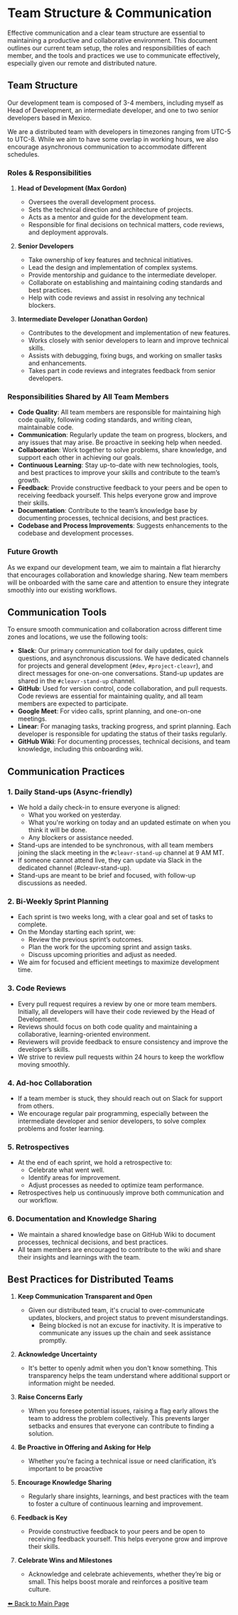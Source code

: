 # Team Structure & Communication

Effective communication and a clear team structure are essential to maintaining a productive and collaborative environment. This document outlines our current team setup, the roles and responsibilities of each member, and the tools and practices we use to communicate effectively, especially given our remote and distributed nature.

## Team Structure

Our development team is composed of 3-4 members, including myself as Head of Development, an intermediate developer, and one to two senior developers based in Mexico.

We are a distributed team with developers in timezones ranging from UTC-5 to UTC-8. While we aim to have some overlap in working hours, we also encourage asynchronous communication to accommodate different schedules.

### Roles & Responsibilities

1. **Head of Development (Max Gordon)**  
   - Oversees the overall development process.
   - Sets the technical direction and architecture of projects.
   - Acts as a mentor and guide for the development team.
   - Responsible for final decisions on technical matters, code reviews, and deployment approvals.

2. **Senior Developers**  
   - Take ownership of key features and technical initiatives.
   - Lead the design and implementation of complex systems.
   - Provide mentorship and guidance to the intermediate developer.
   - Collaborate on establishing and maintaining coding standards and best practices.
   - Help with code reviews and assist in resolving any technical blockers.

3. **Intermediate Developer (Jonathan Gordon)**  
   - Contributes to the development and implementation of new features.
   - Works closely with senior developers to learn and improve technical skills.
   - Assists with debugging, fixing bugs, and working on smaller tasks and enhancements.
   - Takes part in code reviews and integrates feedback from senior developers.

### Responsibilities Shared by All Team Members

- **Code Quality**: All team members are responsible for maintaining high code quality, following coding standards, and writing clean, maintainable code.
- **Communication**: Regularly update the team on progress, blockers, and any issues that may arise. Be proactive in seeking help when needed.
- **Collaboration**: Work together to solve problems, share knowledge, and support each other in achieving our goals.
- **Continuous Learning**: Stay up-to-date with new technologies, tools, and best practices to improve your skills and contribute to the team’s growth.
- **Feedback**: Provide constructive feedback to your peers and be open to receiving feedback yourself. This helps everyone grow and improve their skills.
- **Documentation**: Contribute to the team’s knowledge base by documenting processes, technical decisions, and best practices.
- **Codebase and Process Improvements**: Suggests enhancements to the codebase and development processes.

### Future Growth

As we expand our development team, we aim to maintain a flat hierarchy that encourages collaboration and knowledge sharing. New team members will be onboarded with the same care and attention to ensure they integrate smoothly into our existing workflows.

## Communication Tools

To ensure smooth communication and collaboration across different time zones and locations, we use the following tools:

- **Slack**: Our primary communication tool for daily updates, quick questions, and asynchronous discussions. We have dedicated channels for projects and general development (`#dev`, `#project-cleavr`), and direct messages for one-on-one conversations. Stand-up updates are shared in the `#cleavr-stand-up` channel.
- **GitHub**: Used for version control, code collaboration, and pull requests. Code reviews are essential for maintaining quality, and all team members are expected to participate.
- **Google Meet**: For video calls, sprint planning, and one-on-one meetings.
- **Linear**: For managing tasks, tracking progress, and sprint planning. Each developer is responsible for updating the status of their tasks regularly.
- **GitHub Wiki**: For documenting processes, technical decisions, and team knowledge, including this onboarding wiki.

## Communication Practices

### 1. **Daily Stand-ups** (Async-friendly)

- We hold a daily check-in to ensure everyone is aligned:
  - What you worked on yesterday.
  - What you're working on today and an updated estimate on when you think it will be done.
  - Any blockers or assistance needed.
- Stand-ups are intended to be synchronous, with all team members joining the slack meeting in the `#cleavr-stand-up` channel at 9 AM MT.
- If someone cannot attend live, they can update via Slack in the dedicated channel (#cleavr-stand-up).
- Stand-ups are meant to be brief and focused, with follow-up discussions as needed.

### 2. **Bi-Weekly Sprint Planning**

- Each sprint is two weeks long, with a clear goal and set of tasks to complete.
- On the Monday starting each sprint, we:
  - Review the previous sprint’s outcomes.
  - Plan the work for the upcoming sprint and assign tasks.
  - Discuss upcoming priorities and adjust as needed.
- We aim for focused and efficient meetings to maximize development time.

### 3. **Code Reviews**

- Every pull request requires a review by one or more team members. Initially, all developers will have their code reviewed by the Head of Development.
- Reviews should focus on both code quality and maintaining a collaborative, learning-oriented environment.
- Reviewers will provide feedback to ensure consistency and improve the developer’s skills.
- We strive to review pull requests within 24 hours to keep the workflow moving smoothly.

### 4. **Ad-hoc Collaboration**

- If a team member is stuck, they should reach out on Slack for support from others.
- We encourage regular pair programming, especially between the intermediate developer and senior developers, to solve complex problems and foster learning.

### 5. **Retrospectives**

- At the end of each sprint, we hold a retrospective to:
  - Celebrate what went well.
  - Identify areas for improvement.
  - Adjust processes as needed to optimize team performance.
- Retrospectives help us continuously improve both communication and our workflow.

### 6. **Documentation and Knowledge Sharing**

- We maintain a shared knowledge base on GitHub Wiki to document processes, technical decisions, and best practices.
- All team members are encouraged to contribute to the wiki and share their insights and learnings with the team.

## Best Practices for Distributed Teams

1. **Keep Communication Transparent and Open**  
   - Given our distributed team, it's crucial to over-communicate updates, blockers, and project status to prevent misunderstandings.
      - Being blocked is not an excuse for inactivity. It is imperative to communicate any issues up the chain and seek assistance promptly.

1. **Acknowledge Uncertainty**
   - It's better to openly admit when you don't know something. This transparency helps the team understand where additional support or information might be needed.

1. **Raise Concerns Early**
   - When you foresee potential issues, raising a flag early allows the team to address the problem collectively. This prevents larger setbacks and ensures that everyone can contribute to finding a solution.

1. **Be Proactive in Offering and Asking for Help**  
   - Whether you’re facing a technical issue or need clarification, it’s important to be proactive

1. **Encourage Knowledge Sharing**
   - Regularly share insights, learnings, and best practices with the team to foster a culture of continuous learning and improvement.

1. **Feedback is Key**
   - Provide constructive feedback to your peers and be open to receiving feedback yourself. This helps everyone grow and improve their skills.

1. **Celebrate Wins and Milestones**
   - Acknowledge and celebrate achievements, whether they’re big or small. This helps boost morale and reinforces a positive team culture.

[⬅️ Back to Main Page](../New%20Developer%20Orientation%20and%20Resources.md)
